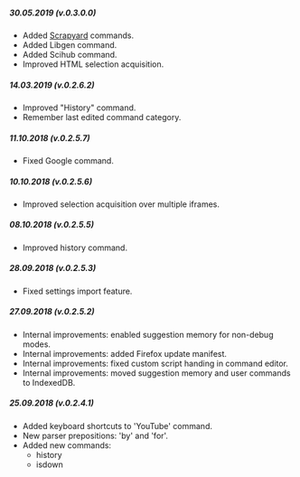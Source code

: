 ##### 30.05.2019 (v.0.3.0.0)

* Added [Scrapyard](https://gchristensen.github.io/scrapyard/) commands.
* Added Libgen command.
* Added Scihub command.
* Improved HTML selection acquisition.

##### 14.03.2019 (v.0.2.6.2)

* Improved "History" command.
* Remember last edited command category.

##### 11.10.2018 (v.0.2.5.7)

* Fixed Google command.

##### 10.10.2018 (v.0.2.5.6)

* Improved selection acquisition over multiple iframes.

##### 08.10.2018 (v.0.2.5.5)

* Improved history command.

##### 28.09.2018 (v.0.2.5.3)

* Fixed settings import feature.

##### 27.09.2018 (v.0.2.5.2)

* Internal improvements: enabled suggestion memory for non-debug modes.
* Internal improvements: added Firefox update manifest.
* Internal improvements: fixed custom script handing in command editor.
* Internal improvements: moved suggestion memory and user commands to IndexedDB.

##### 25.09.2018 (v.0.2.4.1)

* Added keyboard shortcuts to 'YouTube' command.
* New parser prepositions: 'by' and 'for'.
* Added new commands:
  * history
  * isdown